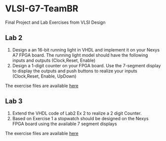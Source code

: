 # VLSI-G7-TeamBR
Final Project and Lab Exercises from VLSI Design 

## Lab 2
1. Design a an 16-bit running light in VHDL and implement it on your Nexys A7 FPGA board. The running light model should have the following inputs and outputs (Clock,Reset, Enable)
2. Design a 1-digit counter on your FPGA board. Use the 7-segment display to display the outputs and push buttons to realize your inputs (Clock,Reset, Enable, UpDown)

The exercise files are available [here](https://github.com/rafaelmdalmoro/VLSI-G7-TeamBR/tree/main/Lab02)

## Lab 3
1. Extend the VHDL code of Lab2 Ex 2 to realize a 2 digit Counter.
2. Based on Exercise 1 a stopwatch should be designed on the Nexys FPGA board using the available 7 segment displays

The exercise files are available [here](https://github.com/rafaelmdalmoro/VLSI-G7-TeamBR/tree/main/Lab03)

